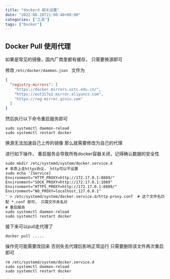 ```yaml
---
title: "dockerd 相关设置"
date: "2022-08-28T21:00:48+08:00" 
categories: ["工具"]
tags: ["Docker"]
---
```


## Docker Pull 使用代理

如果是常见的镜像，国内厂商里都有缓存， 只需要换源即可

修改
```/etc/docker/daemon.json ```
文件为

```json
{
  "registry-mirrors": [
    "https://docker.mirrors.ustc.edu.cn/",
    "https://eut3i7o2.mirror.aliyuncs.com",
    "https://reg-mirror.qiniu.com"
  ]
}
```

然后执行以下命令重启服务即可

```shell
sudo systemctl daemon-reload
sudo systemctl restart docker
```

换源无法加速自己上传的镜像 那么就需要修改为自己的代理

进行如下操作， 重启服务会导致所有docker容器关闭，记得确认数据的安全性

```shell
sudo mkdir /etc/systemd/system/docker.service.d
# 本质上走https协议， http可以不设置
sudo echo '[Service]
Environment="HTTP_PROXY=http://172.17.0.1:8889/"
Environment="SOCK_PROXY=http://172.17.0.1:1089" 
Environment="HTTPS_PROXY=http://172.17.0.1:8889/"
Environment="NO_PROXY=localhost,127.0.0.1"
' > /etc/systemd/system/docker.service.d/http-proxy.conf  # 这个文件名匹配 *.conf 即可， 只需文件夹名对
# 重启服务
sudo systemctl daemon-reload
sudo systemctl restart docker
```

接下来可以pull走代理了

```shell
docker pull ..... 
```

操作完可能需要改回来 否则失去代理后影响正常运行 只需要删除该文件再次重启即可

```shell
rm /etc/systemd/system/docker.service.d
sudo systemctl daemon-reload
sudo systemctl restart docker
```